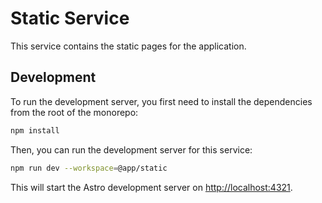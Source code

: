 # Static Service

This service contains the static pages for the application.

## Development

To run the development server, you first need to install the dependencies from the root of the monorepo:

```bash
npm install
```

Then, you can run the development server for this service:

```bash
npm run dev --workspace=@app/static
```

This will start the Astro development server on [http://localhost:4321](http://localhost:4321).
